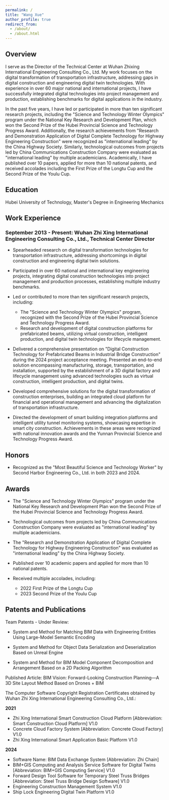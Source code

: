 ```yaml
---
permalink: /
title: "Wang Xue"
author_profile: true
redirect_from: 
  - /about/
  - /about.html
---
```


## Overview

I serve as the Director of the Technical Center at Wuhan Zhixing International Engineering Consulting Co., Ltd. My work focuses on the digital transformation of transportation infrastructure, addressing gaps in digital construction and engineering digital twin technologies. With experience in over 60 major national and international projects, I have successfully integrated digital technologies into project management and production, establishing benchmarks for digital applications in the industry.

In the past five years, I have led or participated in more than ten significant research projects, including the "Science and Technology Winter Olympics" program under the National Key Research and Development Plan, which won the Second Prize of the Hubei Provincial Science and Technology Progress Award. Additionally, the research achievements from "Research and Demonstration Application of Digital Complete Technology for Highway Engineering Construction" were recognized as "international leading" by the China Highway Society. Similarly, technological outcomes from projects led by China Communications Construction Company were evaluated as "international leading" by multiple academicians. Academically, I have published over 10 papers, applied for more than 10 national patents, and received accolades including the First Prize of the Longtu Cup and the Second Prize of the Youlu Cup.

## Education
Hubei University of Technology, Master's Degree in Engineering Mechanics

## Work Experience
###  September 2013 - Present: Wuhan Zhi Xing International Engineering Consulting Co., Ltd., Technical Center Director

* Spearheaded research on digital transformation technologies for transportation infrastructure, addressing shortcomings in digital construction and engineering digital twin solutions.

* Participated in over 60 national and international key engineering projects, integrating digital construction technologies into project management and production processes, establishing multiple industry benchmarks.

* Led or contributed to more than ten significant research projects, including:
    
    * The "Science and Technology Winter Olympics" program, recognized with the Second Prize of the Hubei Provincial Science and Technology Progress Award.
    * Research and development of digital construction platforms for prefabricated beams, utilizing virtual construction, intelligent production, and digital twin technologies for lifecycle management.

* Delivered a comprehensive presentation on "Digital Construction Technology for Prefabricated Beams in Industrial Bridge Construction" during the 2024 project acceptance meeting. Presented an end-to-end solution encompassing manufacturing, storage, transportation, and installation, supported by the establishment of a 3D digital factory and lifecycle management using advanced technologies such as virtual construction, intelligent production, and digital twins.

* Developed comprehensive solutions for the digital transformation of construction enterprises, building an integrated cloud platform for financial and operational management and advancing the digitalization of transportation infrastructure.

* Directed the development of smart building integration platforms and intelligent utility tunnel monitoring systems, showcasing expertise in smart city construction. Achievements in these areas were recognized with national innovation awards and the Yunnan Provincial Science and Technology Progress Award.

## Honors

* Recognized as the "Most Beautiful Science and Technology Worker" by Second Harbor Engineering Co., Ltd. in both 2023 and 2024.


## Awards


* The "Science and Technology Winter Olympics" program under the National Key Research and Development Plan won the Second Prize of the Hubei Provincial Science and Technology Progress Award.

* Technological outcomes from projects led by China Communications Construction Company were evaluated as "international leading" by multiple academicians.

* The "Research and Demonstration Application of Digital Complete Technology for Highway Engineering Construction" was evaluated as "international leading" by the China Highway Society.

* Published over 10 academic papers and applied for more than 10 national patents.

* Received multiple accolades, including:
    * 2022 First Prize of the Longtu Cup
    * 2023 Second Prize of the Youlu Cup

## Patents and Publications

Team Patents - Under Review:

* System and Method for Matching BIM Data with Engineering Entities Using Large-Model Semantic Encoding

* System and Method for Object Data Serialization and Deserialization Based on Unreal Engine

* System and Method for BIM Model Component Decomposition and Arrangement Based on a 2D Packing Algorithm


Published Article: BIM Vision: Forward-Looking Construction Planning—A 3D Site Layout Method Based on Drones + BIM

The Computer Software Copyright Registration Certificates obtained by Wuhan Zhi Xing International Engineering Consulting Co., Ltd.:

**2021**
* Zhi Xing International Smart Construction Cloud Platform [Abbreviation: Smart Construction Cloud Platform] V1.0
* Concrete Cloud Factory System [Abbreviation: Concrete Cloud Factory] V1.0
* Zhi Xing International Smart Application Basic Platform V1.0

**2024**
* Software Name: BIM Data Exchange System [Abbreviation: Zhi Chain]
* BIM+GIS Computing and Analysis Service Software for Digital Twins [Abbreviation: BIM+GIS Computing Service] V1.0
* Forward Design Tool Software for Temporary Steel Truss Bridges [Abbreviation: Steel Truss Bridge Design Software] V1.0
* Engineering Construction Management System V1.0
* Ship Lock Engineering Digital Twin Platform V1.0
